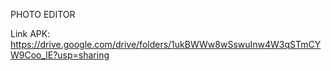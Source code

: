 PHOTO EDITOR

Link APK: https://drive.google.com/drive/folders/1ukBWWw8wSswuInw4W3qSTmCYW9Coo_lE?usp=sharing
